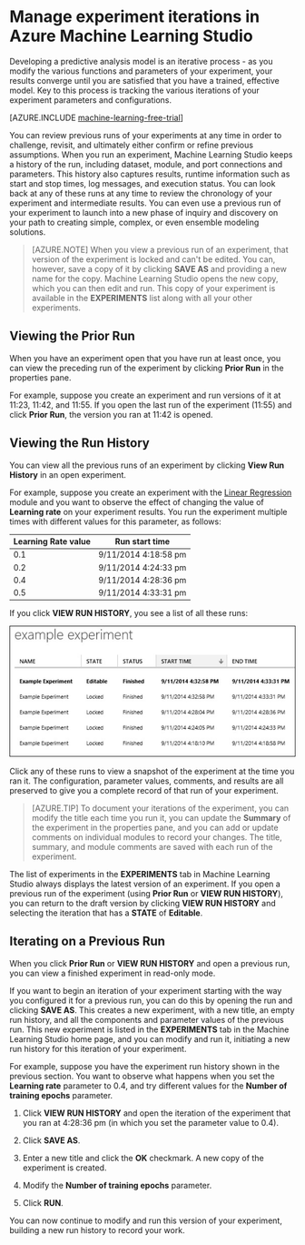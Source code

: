 <properties
	pageTitle="Manage experiment iterations in Machine Learning Studio | Microsoft Azure"
	description="How to manage experiment iterations in Azure Machine Learning Studio"
	services="machine-learning"
	documentationCenter=""
	authors="garyericson"
	manager="paulettm"
	editor="cgronlun"/>

<tags
	ms.service="machine-learning"
	ms.workload="data-services"
	ms.tgt_pltfrm="na"
	ms.devlang="na"
	ms.topic="article"
	ms.date="10/15/2015"
	ms.author="garye"/>

# Manage experiment iterations in Azure Machine Learning Studio

Developing a predictive analysis model is an iterative process - as you modify the various functions and parameters of your experiment, your results converge until you are satisfied that you have a trained, effective model. Key to this process is tracking the various iterations of your experiment parameters and configurations.

[AZURE.INCLUDE [machine-learning-free-trial](../../includes/machine-learning-free-trial.md)]

You can review previous runs of your experiments at any time in order to challenge, revisit, and ultimately either confirm or refine previous assumptions. When you run an experiment, Machine Learning Studio keeps a history of the run, including dataset, module, and port connections and parameters. This history also captures results, runtime information such as start and stop times, log messages, and execution status. You can look back at any of these runs at any time to review the chronology of your experiment and intermediate results. You can even use a previous run of your experiment to launch into a new phase of inquiry and discovery on your path to creating simple, complex, or even ensemble modeling solutions.

> [AZURE.NOTE] When you view a previous run of an experiment, that version of the experiment is locked and can't be edited. You can, however, save a copy of it by clicking **SAVE AS** and providing a new name for the copy. Machine Learning Studio opens the new copy, which you can then edit and run. This copy of your experiment is available in the **EXPERIMENTS** list along with all your other experiments.

## Viewing the Prior Run

When you have an experiment open that you have run at least once, you can view the preceding run of the experiment by clicking **Prior Run** in the properties pane.

For example, suppose you create an experiment and run versions of it at 11:23, 11:42, and 11:55. If you open the last run of the experiment (11:55) and click **Prior Run**, the version you ran at 11:42 is opened.

## Viewing the Run History

You can view all the previous runs of an experiment by clicking **View Run History** in an open experiment.

For example, suppose you create an experiment with the [Linear Regression][linear-regression] module and you want to observe the effect of changing the value of **Learning rate** on your experiment results. You run the experiment multiple times with different values for this parameter, as follows:

| Learning Rate value | Run start time |
| ------------------- | -------------- |
| 0.1 | 9/11/2014 4:18:58 pm
| 0.2 | 9/11/2014 4:24:33 pm
| 0.4 | 9/11/2014 4:28:36 pm
| 0.5 | 9/11/2014 4:33:31 pm

If you click **VIEW RUN HISTORY**, you see a list of all these runs:

![Example run history][runhistory]

Click any of these runs to view a snapshot of the experiment at the time you ran it. The configuration, parameter values, comments, and results are all preserved to give you a complete record of that run of your experiment.

> [AZURE.TIP] To document your iterations of the experiment, you can modify the title each time you run it, you can update the **Summary** of the experiment in the properties pane, and you can add or update comments on individual modules to record your changes. The title, summary, and module comments are saved with each run of the experiment.

The list of experiments in the **EXPERIMENTS** tab in Machine Learning Studio always displays the latest version of an experiment. If you open a previous run of the experiment (using **Prior Run** or **VIEW RUN HISTORY**), you can return to the draft version by clicking **VIEW RUN HISTORY** and selecting the iteration that has a **STATE** of **Editable**.

## Iterating on a Previous Run

When you click **Prior Run** or **VIEW RUN HISTORY** and open a previous run, you can view a finished experiment in read-only mode.

If you want to begin an iteration of your experiment starting with the way you configured it for a previous run, you can do this by opening the run and clicking **SAVE AS**. This creates a new experiment, with a new title, an empty run history, and all the components and parameter values of the previous run. This new experiment is listed in the **EXPERIMENTS** tab in the Machine Learning Studio home page, and you can modify and run it, initiating a new run history for this iteration of your experiment. 

For example, suppose you have the experiment run history shown in the previous section. You want to observe what happens when you set the **Learning rate** parameter to 0.4, and try different values for the **Number of training epochs** parameter.


1. Click **VIEW RUN HISTORY** and open the iteration of the experiment that you ran at 4:28:36 pm (in which you set the parameter value to 0.4).

2. Click **SAVE AS**.

3. Enter a new title and click the **OK** checkmark. A new copy of the experiment is created.

4. Modify the **Number of training epochs** parameter.

5. Click **RUN**.

You can now continue to modify and run this version of your experiment, building a new run history to record your work.


<!-- Images -->
[runhistory]:./media/machine-learning-manage-experiment-iterations/viewrunhistory.jpg


<!-- Module References -->
[linear-regression]: https://msdn.microsoft.com/library/azure/31960a6f-789b-4cf7-88d6-2e1152c0bd1a/
